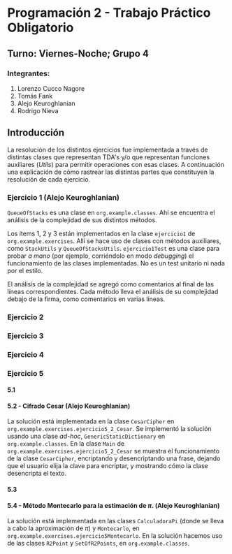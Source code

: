 # Programación 2 - Trabajo Práctico Obligatorio
## Turno: Viernes-Noche; Grupo 4
### Integrantes:

 1. Lorenzo Cucco Nagore
 2. Tomás Fank
 3. Alejo Keuroghlanian
 4. Rodrigo Nieva

## Introducción
La resolución de los distintos ejercicios fue implementada a través de distintas clases que representan TDA's y/o que representan funciones auxiliares (*Utils*) para permitir operaciones con esas clases. A continuación una explicación de cómo rastrear las distintas partes que constituyen la resolución de cada ejercicio.

### Ejercicio 1 (Alejo Keuroghlanian)
`QueueOfStacks` es una clase en `org.example.classes`. Ahí se encuentra el análisis de la complejidad de sus distintos métodos.

Los ítems 1, 2 y 3 están implementados en la clase `ejercicio1` de `org.example.exercises`. Allí se hace uso de clases con métodos auxiliares, como `StackUtils` y `QueueOfStacksUtils`.
`ejercicio1Test` es una clase para probar *a mano* (por ejemplo, corriéndolo en modo *debugging*) el funcionamiento de las clases implementadas. No es un test unitario ni nada por el estilo.
 
El análisis de la complejidad se agregó como comentarios al final de las líneas correspondientes. Cada método lleva el análisis de su complejidad debajo de la firma, como comentarios en varias líneas.

### Ejercicio 2

### Ejercicio 3

### Ejercicio 4

### Ejercicio 5
#### 5.1
#### 5.2 - Cifrado Cesar (Alejo Keuroghlanian)
 La solución está implementada en la clase `CesarCipher` en `org.example.exercises.ejercicio5_2_Cesar`. Se implementó la solución usando una clase *ad-hoc*, `GenericStaticDictionary` en `org.example.classes`.
 En la clase `Main` de `org.example.exercises.ejercicio5_2_Cesar` se muestra el funcionamiento de la clase `CesarCipher`, encriptando y desencriptando una frase, dejando que el usuario elija la clave para encriptar, y mostrando cómo la clase desencripta el texto.
#### 5.3
####  5.4 - Método Montecarlo para la estimación de $\pi$. (Alejo Keuroghlanian)
La solución está implementada en las clases `CalculadoraPi` (donde se lleva a cabo la aproximación de $\pi$) y `Montecarlo`, en `org.example.exercises.ejercicio5Montecarlo`. En la solución hacemos uso de las clases `R2Point` y `SetOfR2Points`, en `org.example.classes`.
